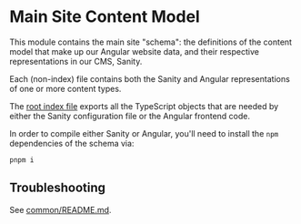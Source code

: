 # Main Site Content Model

This module contains the main site "schema": the definitions of the content model that make up our Angular website data,
and their respective representations in our CMS, Sanity.

Each (non-index) file contains both the Sanity and Angular representations of one or more content types.

The [root index file](./index.ts) exports all the TypeScript objects that are needed by either the Sanity configuration
file or the Angular frontend code.

In order to compile either Sanity or Angular, you'll need to install the `npm` dependencies of the schema via:
```shell
pnpm i
```

## Troubleshooting

See [common/README.md](../common/README.md).
